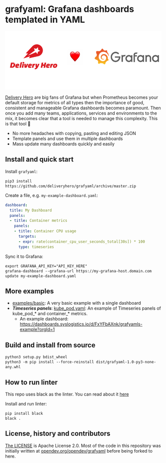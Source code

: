 # grafyaml: Grafana dashboards templated in YAML

[![Delivery Hero ❤️ Grafana](img/banner.png)](#)

[Delivery Hero](https://www.deliveryhero.com/) are big fans of Grafana but when Prometheus becomes your default storage for metrics of all types then the importance of good, consistent and manageable Grafana dashboards becomes paramount. Then once you add many teams, applications, services and environments to the mix, it becomes clear that a tool is needed to manage this complexity. This is that tool 🎉

- No more headaches with copying, pasting and editing JSON
- Template panels and use them in multiple dashboards
- Mass update many dashboards quickly and easily


## Install and quick start

Install `grafyaml`:

```
pip3 install https://github.com/deliveryhero/grafyaml/archive/master.zip
```

Create a file, e.g. `my-example-dashboard.yaml`:

```yaml
dashboard:
  title: My Dashboard
  panels:
  - title: Container metrics
    panels:
    - title: Container CPU usage
      targets:
      - expr: rate(container_cpu_user_seconds_total[30s]) * 100
      type: timeseries
```

Sync it to Grafana:

```
export GRAFANA_API_KEY="API_KEY_HERE"
grafana-dashboard --grafana-url https://my-grafana-host.domain.com update my-example-dashboard.yaml
```

## More examples

- [examples/basic](examples/basic): A very basic example with a single dashboard
- **_Timeseries panels_**: [kube_pod.yaml](examples/advanced/templates/kube_pod.yaml): An example of Timeseries panels of kube_pod_* and container_* metrics.
  - An example dashboard: https://dashboards.syslogistics.io/d/FxYFbAXnk/grafyamls-example?orgId=1

## Build and install from source

```
python3 setup.py bdist_wheel
python3 -m pip install --force-reinstall dist/grafyaml-1.0-py3-none-any.whl
```

## How to run linter

This repo uses black as the linter. You can read about it [here](https://black.readthedocs.io/en/stable/getting_started.html)

Install and run linter:

```
pip install black
black .
```

## License, history and contributors

[The LICENSE](LICENSE) is Apache License 2.0. Most of the code in this repository was initially written at [opendev.org/opendev/grafyaml](https://opendev.org/opendev/grafyaml) before being forked to here.
